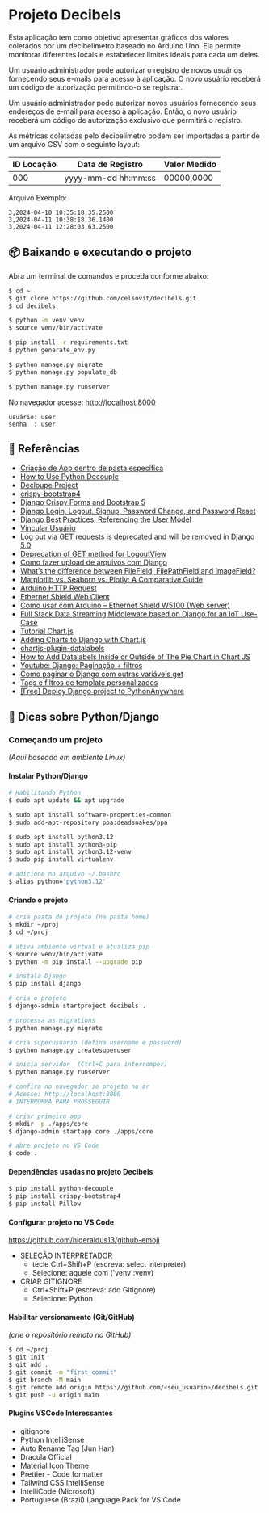 # Projeto Decibels

Esta aplicação tem como objetivo apresentar gráficos dos valores coletados por um decibelímetro baseado no Arduino Uno. Ela permite monitorar diferentes locais e estabelecer limites ideais para cada um deles.

Um usuário administrador pode autorizar o registro de novos usuários fornecendo seus e-mails para acesso à aplicação. O novo usuário receberá um código de autorização permitindo-o se registrar.

Um usuário administrador pode autorizar novos usuários fornecendo seus endereços de e-mail para acesso à aplicação. Então, o novo usuário receberá um código de autorização exclusivo que permitirá o registro.

As métricas coletadas pelo decibelímetro podem ser importadas a partir de um arquivo CSV com o seguinte layout:

| ID Locação | Data de Registro | Valor Medido |
|-------------|-------------|-------------|
| 000 | yyyy-mm-dd hh:mm:ss | 00000,0000

Arquivo Exemplo:

```csv
3,2024-04-10 10:35:18,35.2500
3,2024-04-11 10:38:18,36.1400
3,2024-04-11 12:28:03,63.2500
```

## 📦 Baixando e executando o projeto

Abra um terminal de comandos e proceda conforme abaixo:

```bash
$ cd ~
$ git clone https://github.com/celsovit/decibels.git
$ cd decibels

$ python -m venv venv
$ source venv/bin/activate

$ pip install -r requirements.txt
$ python generate_env.py

$ python manage.py migrate
$ python manage.py populate_db

$ python manage.py runserver
```

 No navegador acesse: [http://localhost:8000](http://localhost:8000)

```text
usuário: user
senha  : user
```


## 📜 Referências
- [Criação de App dentro de pasta específica](https://cursos.alura.com.br/forum/topico-criacao-de-app-dentro-de-pasta-especifica-216392)
- [How to Use Python Decouple](https://simpleisbetterthancomplex.com/2015/11/26/package-of-the-week-python-decouple.html)
- [Decloupe Project](https://pypi.org/project/python-decouple/)
- [crispy-bootstrap4](https://pypi.org/project/crispy-bootstrap4/)
- [Django Crispy Forms and Bootstrap 5](https://studygyaan.com/django/how-to-use-bootstrap-forms-with-django-crispy-forms)
- [Django Login, Logout, Signup, Password Change, and Password Reset](https://learndjango.com/tutorials/django-login-and-logout-tutorial)
- [Django Best Practices: Referencing the User Model](https://learndjango.com/tutorials/django-best-practices-referencing-user-model)
- [Vincular Usuário](https://groups.google.com/g/django-users/c/zZWZyGePIEI)
- [Log out via GET requests is deprecated and will be removed in Django 5.0](https://stackoverflow.com/questions/74896216/log-out-via-get-requests-is-deprecated-and-will-be-removed-in-django-5-0)
- [Deprecation of GET method for LogoutView](https://forum.djangoproject.com/t/deprecation-of-get-method-for-logoutview/25533/4)
- [Como fazer upload de arquivos com Django](https://simpleisbetterthancomplex.com/tutorial/2016/08/01/how-to-upload-files-with-django.html)
- [What’s the difference between FileField, FilePathField and ImageField?](https://swesadiqul.medium.com/whats-the-difference-between-filefield-filepathfield-and-imagefield-302b2c284418)
- [Matplotlib vs. Seaborn vs. Plotly: A Comparative Guide](https://medium.com/@mohsin.shaikh324/matplotlib-vs-seaborn-vs-plotly-a-comparative-guide-c99a0059c09f#:~:text=Matplotlib%20offers%20extensive%20customization%20but,Matplotlib%20might%20be%20your%20choice.)
- [Arduino HTTP Request](https://arduinogetstarted.com/tutorials/arduino-http-request)
- [Ethernet Shield Web Client](https://docs.arduino.cc/tutorials/ethernet-shield-rev2/web-client/)
- [Como usar com Arduino – Ethernet Shield W5100 (Web server)](https://blogmasterwalkershop.com.br/arduino/arduino-utilizando-o-ethernet-shield-w5100-via-web-server)
- [Full Stack Data Streaming Middleware based on Django for an IoT Use-Case](https://akpolatcem.medium.com/full-stack-data-streaming-middleware-based-on-django-for-an-iot-use-case-5f97c1d941c7)
- [Tutorial Chart.js](https://www.geeksforgeeks.org/chart-js-tutorial/)
- [Adding Charts to Django with Chart.js](https://testdriven.io/blog/django-charts/)
- [chartjs-plugin-datalabels](https://chartjs-plugin-datalabels.netlify.app/guide/getting-started.html#installation)
- [How to Add Datalabels Inside or Outside of The Pie Chart in Chart JS](https://youtu.be/B4ph2g-LqTs)
- [Youtube: Django: Paginação + filtros](https://www.youtube.com/watch?v=eXipSfa-HOQ)
- [Como paginar o Django com outras variáveis ​​get](https://stackoverflow.com/questions/2047622/how-to-paginate-django-with-other-get-variables/62587351#62587351)
- [Tags e filtros de template personalizados](https://django-portuguese.readthedocs.io/en/1.0/howto/custom-template-tags.html)
- [[Free] Deploy Django project to PythonAnywhere](https://medium.com/@4yub1k/free-deploy-django-project-to-pythonanywhere-1f3f08a6447f)



## 📌 Dicas sobre Python/Django


### Começando um projeto
_(Aqui baseado em ambiente Linux)_


#### Instalar Python/Django

```bash
# Habilitando Python
$ sudo apt update && apt upgrade

$ sudo apt install software-properties-common
$ sudo add-apt-repository ppa:deadsnakes/ppa

$ sudo apt install python3.12
$ sudo apt install python3-pip
$ sudo apt install python3.12-venv
$ sudo pip install virtualenv

# adicione no arquivo ~/.bashrc
$ alias python='python3.12'
```


#### Criando o projeto

```bash
# cria pasta do projeto (na pasta home)
$ mkdir ~/proj
$ cd ~/proj

# ativa ambiente virtual e atualiza pip
$ source venv/bin/activate
$ python -m pip install --upgrade pip

# instala Django
$ pip install django

# cria o projeto
$ django-admin startproject decibels .

# processa as migrations
$ python manage.py migrate

# cria superusuário (defina username e password)
$ python manage.py createsuperuser

# inicia servidor  (Ctrl+C para interromper)
$ python manage.py runserver 

# confira no navegador se projeto no ar
# Acesse: http://localhost:8000
# INTERROMPA PARA PROSSEGUIR

# criar primeiro app
$ mkdir -p ./apps/core
$ django-admin startapp core ./apps/core

# abre projeto no VS Code
$ code .
```


#### Dependências usadas no projeto Decibels
```bash
$ pip install python-decouple
$ pip install crispy-bootstrap4
$ pip install Pillow
```


#### Configurar projeto no VS Code
https://github.com/hideraldus13/github-emoji
- SELEÇÃO INTERPRETADOR
   - tecle Ctrl+Shift+P (escreva: select interpreter)
   - Selecione: aquele com ('venv':venv)
- CRIAR GITIGNORE
   - Ctrl+Shift+P (escreva: add Gitignore)
   - Selecione: Python


#### Habilitar versionamento (Git/GitHub)
_(crie o repositório remoto no GitHub)_

```bash
$ cd ~/proj
$ git init
$ git add .
$ git commit -m "first commit"
$ git branch -M main
$ git remote add origin https://github.com/<seu_usuario>/decibels.git
$ git push -u origin main
```

#### Plugins VSCode Interessantes
- gitignore
- Python IntelliSense
- Auto Rename Tag (Jun Han)
- Dracula Official
- Material Icon Theme
- Prettier - Code formatter
- Tailwind CSS IntelliSense
- IntelliCode (Microsoft)
- Portuguese (Brazil) Language Pack for VS Code
